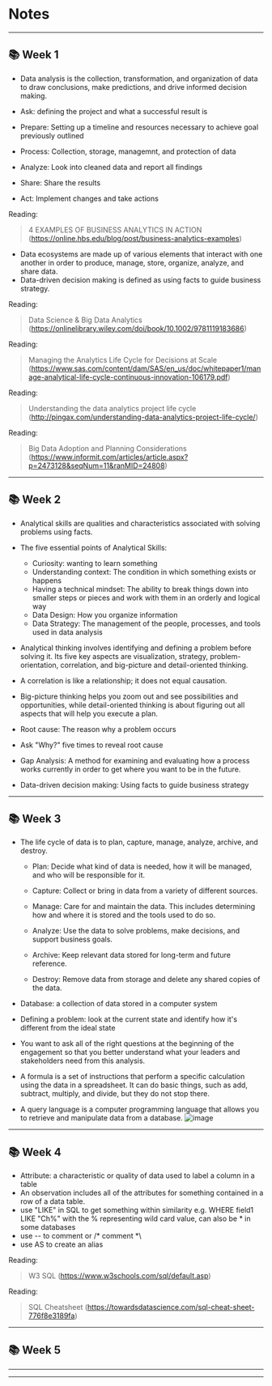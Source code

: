 # Notes 
_______________________
## :books: Week 1

- Data analysis is the collection, transformation, and organization of data to draw conclusions, make predictions, and drive informed decision making.

- Ask: defining the project and what a successful result is
- Prepare: Setting up a timeline and resources necessary to achieve goal previously outlined
- Process: Collection, storage, managemnt, and protection of data
- Analyze: Look into cleaned data and report all findings
- Share: Share the results
- Act: Implement changes and take actions

Reading: 

> 4 EXAMPLES OF BUSINESS ANALYTICS IN ACTION (https://online.hbs.edu/blog/post/business-analytics-examples)

- Data ecosystems are made up of various elements that interact with one another in order to produce, manage, store, organize, analyze, and share data.
- Data-driven decision making is defined as using facts to guide business strategy.

Reading:

> Data Science & Big Data Analytics (https://onlinelibrary.wiley.com/doi/book/10.1002/9781119183686)

Reading: 

> Managing the Analytics Life Cycle for Decisions at Scale (https://www.sas.com/content/dam/SAS/en_us/doc/whitepaper1/manage-analytical-life-cycle-continuous-innovation-106179.pdf)

Reading: 

> Understanding the data analytics project life cycle (http://pingax.com/understanding-data-analytics-project-life-cycle/)

Reading: 

> Big Data Adoption and Planning Considerations (https://www.informit.com/articles/article.aspx?p=2473128&seqNum=11&ranMID=24808) 
_______________________
## :books: Week 2

- Analytical skills are qualities and characteristics associated with solving problems using facts.
- The five essential points of Analytical Skills: 
  - Curiosity: wanting to learn something
  - Understanding context: The condition in which something exists or happens
  - Having a technical mindset: The ability to break things down into smaller steps or pieces and work with them in an orderly and logical way
  - Data Design: How you organize information
  - Data Strategy: The management of the people, processes, and tools used in data analysis 

- Analytical thinking involves identifying and defining a problem before solving it. Its five key aspects are visualization, strategy, problem-orientation, correlation, and big-picture and detail-oriented thinking.
- A correlation is like a relationship; it does not equal causation.
- Big-picture thinking helps you zoom out and see possibilities and opportunities, while detail-oriented thinking is about figuring out all aspects that will help you execute a plan.
- Root cause: The reason why a problem occurs
- Ask "Why?" five times to reveal root cause
- Gap Analysis: A method for examining and evaluating how a process works currently in order to get where you want to be in the future.
- Data-driven decision making: Using facts to guide business strategy
_______________________
## :books: Week 3

- The life cycle of data is to plan, capture, manage, analyze, archive, and destroy.
  - Plan: Decide what kind of data is needed, how it will be managed, and who will be responsible for it.

  - Capture: Collect or bring in data from a variety of different sources.
  - Manage: Care for and maintain the data. This includes determining how and where it is stored and the tools used to do so.
  - Analyze: Use the data to solve problems, make decisions, and support business goals.
  - Archive: Keep relevant data stored for long-term and future reference.
  - Destroy: Remove data from storage and delete any shared copies of the data.
  
- Database: a collection of data stored in a computer system
- Defining a problem: look at the current state and identify how it's different from the ideal state
- You want to ask all of the right questions at the beginning of the engagement so that you better understand what your leaders and stakeholders need from this analysis.
- A formula is a set of instructions that perform a specific calculation using the data in a spreadsheet. It can do basic things, such as add, subtract, multiply, and divide, but they do not stop there.
- A query language is a computer programming language that allows you to retrieve and manipulate data from a database. 
![image](https://user-images.githubusercontent.com/109057183/221278645-134b0356-3158-4987-86ff-691081596c4f.png)

_______________________
## :books: Week 4

- Attribute: a characteristic or quality of data used to label a column in a table
- An observation includes all of the attributes for something contained in a row of a data table.
- use "LIKE" in SQL to get something within similarity e.g. WHERE field1 LIKE "Ch%" with the % representing wild card value, can also be * in some databases
- use -- to comment or /* comment *\
- use AS to create an alias

Reading:

> W3 SQL (https://www.w3schools.com/sql/default.asp)

Reading:

> SQL Cheatsheet (https://towardsdatascience.com/sql-cheat-sheet-776f8e3189fa)


_______________________
## :books: Week 5
_______________________
_______________________
